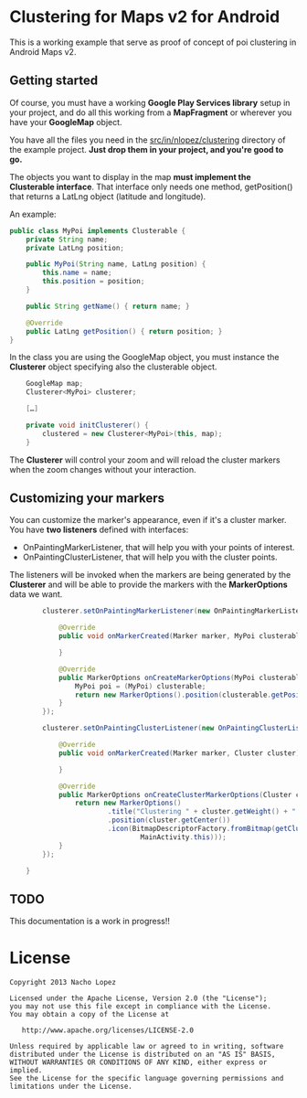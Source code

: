 Clustering for Maps v2 for Android
==================================

This is a working example that serve as proof of concept of poi clustering in Android Maps v2. 

Getting started
---------------

Of course, you must have a working **Google Play Services library** setup in your project, and do all this working from a **MapFragment** or wherever you have your **GoogleMap** object.

You have all the files you need in the [src/in/nlopez/clustering](https://github.com/mrmans0n/android-maps-v2-clustering/tree/master/src/in/nlopez/clustering) directory of the example project. **Just drop them in your project, and you're good to go.**

The objects you want to display in the map **must implement the Clusterable interface**. That interface only needs one method, getPosition() that returns a LatLng object (latitude and longitude).

An example:
```java
public class MyPoi implements Clusterable {
	private String name;
	private LatLng position;

	public MyPoi(String name, LatLng position) {
		this.name = name;
		this.position = position;
	}

	public String getName() { return name; }

	@Override
	public LatLng getPosition() { return position; }
}
```

In the class you are using the GoogleMap object, you must instance the **Clusterer** object specifying also the clusterable object.

```java
	GoogleMap map;
	Clusterer<MyPoi> clusterer;

	[…]

	private void initClusterer() {
		clustered = new Clusterer<MyPoi>(this, map);		
	}

```

The **Clusterer** will control your zoom and will reload the cluster markers when the zoom changes without your interaction.

Customizing your markers
------------------------

You can customize the marker's appearance, even if it's a cluster marker. You have **two listeners** defined with interfaces:

* OnPaintingMarkerListener, that will help you with your points of interest.
* OnPaintingClusterListener, that will help you with the cluster points.

The listeners will be invoked when the markers are being generated by the **Clusterer** and will be able to provide the markers with the **MarkerOptions** data we want.

```java
		clusterer.setOnPaintingMarkerListener(new OnPaintingMarkerListener<MyPoi>() {

			@Override
			public void onMarkerCreated(Marker marker, MyPoi clusterable) {

			}

			@Override
			public MarkerOptions onCreateMarkerOptions(MyPoi clusterable) {
				MyPoi poi = (MyPoi) clusterable;
				return new MarkerOptions().position(clusterable.getPosition()).title(poi.getName()).snippet(poi.getDescription());
			}
		});

		clusterer.setOnPaintingClusterListener(new OnPaintingClusterListener() {

			@Override
			public void onMarkerCreated(Marker marker, Cluster cluster) {

			}

			@Override
			public MarkerOptions onCreateClusterMarkerOptions(Cluster cluster) {
				return new MarkerOptions()
						.title("Clustering " + cluster.getWeight() + " items")
						.position(cluster.getCenter())
						.icon(BitmapDescriptorFactory.fromBitmap(getClusteredLabel(Integer.valueOf(cluster.getWeight()).toString(),
								MainActivity.this)));
			}
		});

	}
```

TODO
----
This documentation is a work in progress!! 

License
=======

    Copyright 2013 Nacho Lopez

    Licensed under the Apache License, Version 2.0 (the "License");
    you may not use this file except in compliance with the License.
    You may obtain a copy of the License at

       http://www.apache.org/licenses/LICENSE-2.0

    Unless required by applicable law or agreed to in writing, software
    distributed under the License is distributed on an "AS IS" BASIS,
    WITHOUT WARRANTIES OR CONDITIONS OF ANY KIND, either express or implied.
    See the License for the specific language governing permissions and
    limitations under the License.